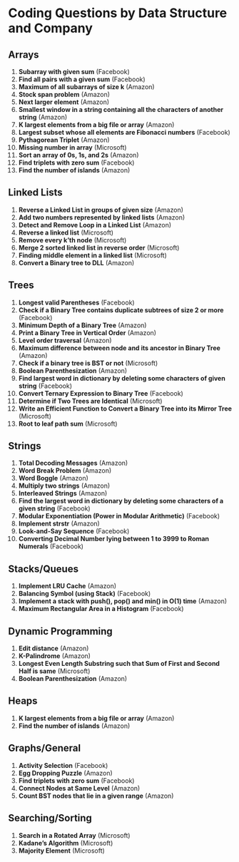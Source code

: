 # Coding Questions by Data Structure and Company

## Arrays
1. **Subarray with given sum** (Facebook)
2. **Find all pairs with a given sum** (Facebook)
3. **Maximum of all subarrays of size k** (Amazon)
4. **Stock span problem** (Amazon)
5. **Next larger element** (Amazon)
6. **Smallest window in a string containing all the characters of another string** (Amazon)
7. **K largest elements from a big file or array** (Amazon)
8. **Largest subset whose all elements are Fibonacci numbers** (Facebook)
9. **Pythagorean Triplet** (Amazon)
10. **Missing number in array** (Microsoft)
11. **Sort an array of 0s, 1s, and 2s** (Amazon)
12. **Find triplets with zero sum** (Facebook)
13. **Find the number of islands** (Amazon)

## Linked Lists
1. **Reverse a Linked List in groups of given size** (Amazon)
2. **Add two numbers represented by linked lists** (Amazon)
3. **Detect and Remove Loop in a Linked List** (Amazon)
4. **Reverse a linked list** (Microsoft)
5. **Remove every k’th node** (Microsoft)
6. **Merge 2 sorted linked list in reverse order** (Microsoft)
7. **Finding middle element in a linked list** (Microsoft)
8. **Convert a Binary tree to DLL** (Amazon)

## Trees
1. **Longest valid Parentheses** (Facebook)
2. **Check if a Binary Tree contains duplicate subtrees of size 2 or more** (Facebook)
3. **Minimum Depth of a Binary Tree** (Amazon)
4. **Print a Binary Tree in Vertical Order** (Amazon)
5. **Level order traversal** (Amazon)
6. **Maximum difference between node and its ancestor in Binary Tree** (Amazon)
7. **Check if a binary tree is BST or not** (Microsoft)
8. **Boolean Parenthesization** (Amazon)
9. **Find largest word in dictionary by deleting some characters of given string** (Facebook)
10. **Convert Ternary Expression to Binary Tree** (Facebook)
11. **Determine if Two Trees are Identical** (Microsoft)
12. **Write an Efficient Function to Convert a Binary Tree into its Mirror Tree** (Microsoft)
13. **Root to leaf path sum** (Microsoft)

## Strings
1. **Total Decoding Messages** (Amazon)
2. **Word Break Problem** (Amazon)
3. **Word Boggle** (Amazon)
4. **Multiply two strings** (Amazon)
5. **Interleaved Strings** (Amazon)
6. **Find the largest word in dictionary by deleting some characters of a given string** (Facebook)
7. **Modular Exponentiation (Power in Modular Arithmetic)** (Facebook)
8. **Implement strstr** (Amazon)
9. **Look-and-Say Sequence** (Facebook)
10. **Converting Decimal Number lying between 1 to 3999 to Roman Numerals** (Facebook)

## Stacks/Queues
1. **Implement LRU Cache** (Amazon)
2. **Balancing Symbol (using Stack)** (Facebook)
3. **Implement a stack with push(), pop() and min() in O(1) time** (Amazon)
4. **Maximum Rectangular Area in a Histogram** (Facebook)

## Dynamic Programming
1. **Edit distance** (Amazon)
2. **K-Palindrome** (Amazon)
3. **Longest Even Length Substring such that Sum of First and Second Half is same** (Microsoft)
4. **Boolean Parenthesization** (Amazon)

## Heaps
1. **K largest elements from a big file or array** (Amazon)
2. **Find the number of islands** (Amazon)

## Graphs/General
1. **Activity Selection** (Facebook)
2. **Egg Dropping Puzzle** (Amazon)
3. **Find triplets with zero sum** (Facebook)
4. **Connect Nodes at Same Level** (Amazon)
5. **Count BST nodes that lie in a given range** (Amazon)

## Searching/Sorting
1. **Search in a Rotated Array** (Microsoft)
2. **Kadane’s Algorithm** (Microsoft)
3. **Majority Element** (Microsoft)

